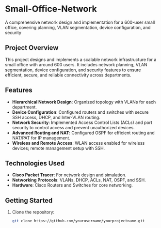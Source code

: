 # Small-Office-Network
A comprehensive network design and implementation for a 600-user small office, covering planning, VLAN segmentation, device configuration, and security

## Project Overview
This project designs and implements a scalable network infrastructure for a small office with around 600 users. It includes network planning, VLAN segmentation, device configuration, and security features to ensure efficient, secure, and reliable connectivity across departments.

## Features
- **Hierarchical Network Design**: Organized topology with VLANs for each department.
- **Device Configuration**: Configured routers and switches with secure SSH access, DHCP, and Inter-VLAN routing.
- **Network Security**: Implemented Access Control Lists (ACLs) and port security to control access and prevent unauthorized devices.
- **Advanced Routing and NAT**: Configured OSPF for efficient routing and NAT/PAT for IP management.
- **Wireless and Remote Access**: WLAN access enabled for wireless devices; remote management setup with SSH.

## Technologies Used
- **Cisco Packet Tracer**: For network design and simulation.
- **Networking Protocols**: VLANs, DHCP, ACLs, NAT, OSPF, and SSH.
- **Hardware**: Cisco Routers and Switches for core networking.



## Getting Started
1. Clone the repository:
   ```bash
   git clone https://github.com/yourusername/yourprojectname.git
